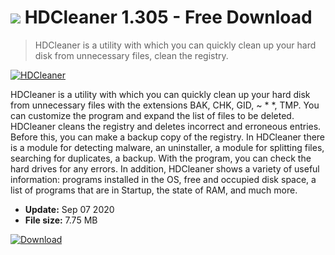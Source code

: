 # ![](https://cdn.softexe.net/static/icon/5/hdcleaner-3246.png) HDCleaner 1.305 - Free Download

> HDCleaner is a utility with which you can quickly clean up your hard disk from unnecessary files, clean the registry.

[![HDCleaner](https://gallery.dpcdn.pl/imgc/Tools/85796/g_-_420x350_1.5_-_x3dd49e0a-10bf-4411-b884-599e6d61ba8f.png)](https://softexe.net/win/disks-files/disk-cleanup/hdcleaner:cbdf.html)

HDCleaner is a utility with which you can quickly clean up your hard disk from unnecessary files with the extensions BAK, CHK, GID, ~ * *, TMP. You can customize the program and expand the list of files to be deleted.
HDCleaner cleans the registry and deletes incorrect and erroneous entries. Before this, you can make a backup copy of the registry. In HDCleaner there is a module for detecting malware, an uninstaller, a module for splitting files, searching for duplicates, a backup. With the program, you can check the hard drives for any errors. In addition, HDCleaner shows a variety of useful information: programs installed in the OS, free and occupied disk space, a list of programs that are in Startup, the state of RAM, and much more.


- **Update:** Sep 07 2020
- **File size:** 7.75 MB

[![Download](https://cdn.softexe.net/static/img/download.png)](https://softexe.net/win/disks-files/disk-cleanup/hdcleaner:cbdf.html)

